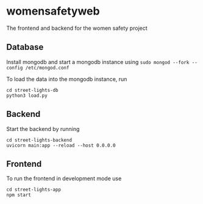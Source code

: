 # womensafetyweb
The frontend and backend for the women safety project

## Database
Install mongodb and start a mongodb instance using 
```sudo mongod --fork --config /etc/mongod.conf```

To load the data into the mongodb instance, run 
```
cd street-lights-db
python3 load.py
```

## Backend
Start the backend by running 
```
cd street-lights-backend
uvicorn main:app --reload --host 0.0.0.0
```

## Frontend
To run the frontend in development mode use
```
cd street-lights-app
npm start
```